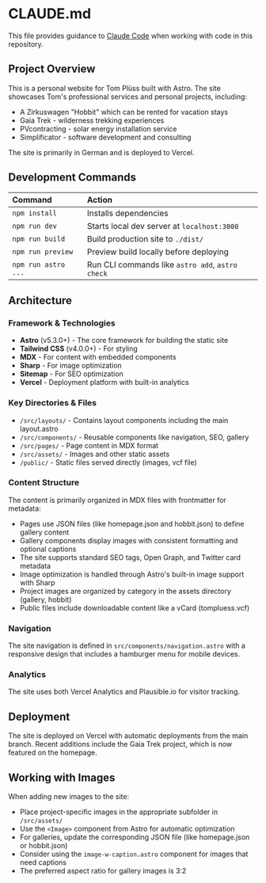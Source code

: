 # CLAUDE.md

This file provides guidance to [Claude Code](claude.ai/code) when working with code in this repository.

## Project Overview

This is a personal website for Tom Plüss built with Astro. The site showcases Tom's professional services and personal projects, including:
- A Zirkuswagen "Hobbit" which can be rented for vacation stays
- Gaia Trek - wilderness trekking experiences
- PVcontracting - solar energy installation service
- Simplificator - software development and consulting

The site is primarily in German and is deployed to Vercel.

## Development Commands

| Command                | Action                                           |
| :--------------------- | :----------------------------------------------- |
| `npm install`          | Installs dependencies                            |
| `npm run dev`          | Starts local dev server at `localhost:3000`      |
| `npm run build`        | Build production site to `./dist/`               |
| `npm run preview`      | Preview build locally before deploying           |
| `npm run astro ...`    | Run CLI commands like `astro add`, `astro check` |

## Architecture

### Framework & Technologies

- **Astro** (v5.3.0+) - The core framework for building the static site
- **Tailwind CSS** (v4.0.0+) - For styling
- **MDX** - For content with embedded components
- **Sharp** - For image optimization
- **Sitemap** - For SEO optimization
- **Vercel** - Deployment platform with built-in analytics

### Key Directories & Files

- `/src/layouts/` - Contains layout components including the main layout.astro
- `/src/components/` - Reusable components like navigation, SEO, gallery
- `/src/pages/` - Page content in MDX format
- `/src/assets/` - Images and other static assets
- `/public/` - Static files served directly (images, vcf file)

### Content Structure

The content is primarily organized in MDX files with frontmatter for metadata:

- Pages use JSON files (like homepage.json and hobbit.json) to define gallery content
- Gallery components display images with consistent formatting and optional captions
- The site supports standard SEO tags, Open Graph, and Twitter card metadata
- Image optimization is handled through Astro's built-in image support with Sharp
- Project images are organized by category in the assets directory (gallery, hobbit)
- Public files include downloadable content like a vCard (tompluess.vcf)

### Navigation

The site navigation is defined in `src/components/navigation.astro` with a responsive design that includes a hamburger menu for mobile devices.

### Analytics

The site uses both Vercel Analytics and Plausible.io for visitor tracking.

## Deployment

The site is deployed on Vercel with automatic deployments from the main branch. Recent additions include the Gaia Trek project, which is now featured on the homepage.

## Working with Images

When adding new images to the site:

- Place project-specific images in the appropriate subfolder in `/src/assets/`
- Use the `<Image>` component from Astro for automatic optimization
- For galleries, update the corresponding JSON file (like homepage.json or hobbit.json)
- Consider using the `image-w-caption.astro` component for images that need captions
- The preferred aspect ratio for gallery images is 3:2
